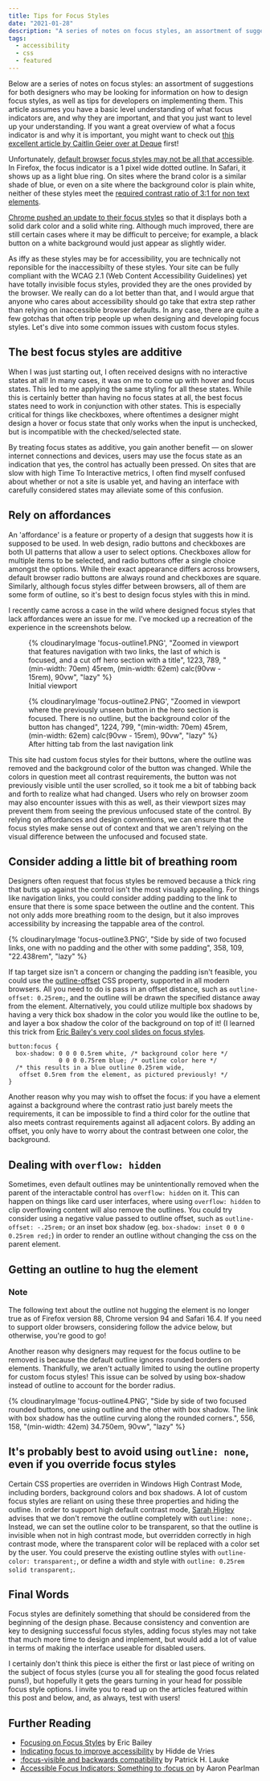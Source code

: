 ```yaml
---
title: Tips for Focus Styles
date: "2021-01-28"
description: "A series of notes on focus styles, an assortment of suggestions for both designers who may be looking for information on how to design focus styles, as well as tips for developers on implementing them. "
tags:
  - accessibility
  - css
  - featured
---
```


Below are a series of notes on focus styles: an assortment of suggestions for both designers who may be looking for information on how to design focus styles, as well as tips for developers on implementing them. This article assumes you have a basic level understanding of what focus indicators are, and why they are important, and that you just want to level up your understanding. If you want a great overview of what a focus indicator is and why it is important, you might want to check out [this excellent article by Caitlin Geier over at Deque](https://www.deque.com/blog/give-site-focus-tips-designing-usable-focus-indicators/) first!

Unfortunately, [default browser focus styles may not be all that accessible](https://adrianroselli.com/2017/02/avoid-default-browser-focus-styles.html). In Firefox, the focus indicator is a 1 pixel wide dotted outline. In Safari, it shows up as a light blue ring. On sites where the brand color is a similar shade of blue, or even on a site where the background color is plain white, neither of these styles meet the [required contrast ratio of 3:1 for non text elements](https://www.w3.org/WAI/WCAG21/Understanding/non-text-contrast.html).

[Chrome pushed an update to their focus styles](https://blog.chromium.org/2020/03/updates-to-form-controls-and-focus.html) so that it displays both a solid dark color and a solid white ring. Although much improved, there are still certain cases where it may be difficult to perceive; for example, a black button on a white background would just appear as slightly wider.

As iffy as these styles may be for accessibility, you are technically not reponsible for the inaccessibilty of these styles. Your site can be fully compliant with the WCAG 2.1 (Web Content Accessibility Guidelines) yet have totally invisible focus styles, provided they are the ones provided by the browser. We really can do a lot better than that, and I would argue that anyone who cares about accessibility should go take that extra step rather than relying on inaccessible browser defaults. In any case, there are quite a few gotchas that often trip people up when designing and developing focus styles. Let's dive into some common issues with custom focus styles.

## The best focus styles are additive

When I was just starting out, I often received designs with no interactive states at all! In many cases, it was on me to come up with hover and focus states. This led to me applying the same styling for all these states. While this is certainly better than having no focus states at all, the best focus states need to work in conjunction with other states. This is especially critical for things like checkboxes, where oftentimes a designer might design a hover or focus state that only works when the input is unchecked, but is incompatible with the checked/selected state.

By treating focus states as additive, you gain another benefit — on slower internet connections and devices, users may use the focus state as an indication that yes, the control has actually been pressed. On sites that are slow with high Time To Interactive metrics, I often find myself confused about whether or not a site is usable yet, and having an interface with carefully considered states may alleviate some of this confusion.

## Rely on affordances

An 'affordance' is a feature or property of a design that suggests how it is supposed to be used. In web design, radio buttons and checkboxes are both UI patterns that allow a user to select options. Checkboxes allow for multiple items to be selected, and radio buttons offer a single choice amongst the options. While their exact appearance differs across browsers, default browser radio buttons are always round and checkboxes are square. Similarly, although focus styles differ between browsers, all of them are some form of outline, so it's best to design focus styles with this in mind.

I recently came across a case in the wild where designed focus styles that lack affordances were an issue for me. I've mocked up a recreation of the experience in the screenshots below.

<figure>
  {% cloudinaryImage 'focus-outline1.PNG', "Zoomed in viewport that features navigation with two links, the last of which is focused, and a cut off hero section with a title", 1223, 789, "(min-width: 70em) 45rem, (min-width: 62em) calc(90vw - 15rem), 90vw", "lazy" %}
  <figcaption>Initial viewport</figcaption>
</figure>

<figure>
  {% cloudinaryImage 'focus-outline2.PNG', "Zoomed in viewport where the previously unseen button in the hero section is focused. There is no outline, but the background color of the button has changed", 1224, 799, "(min-width: 70em) 45rem, (min-width: 62em) calc(90vw - 15rem), 90vw", "lazy" %}
  <figcaption>After hitting tab from the last navigation link</figcaption>
</figure>

This site had custom focus styles for their buttons, where the outline was removed and the background color of the button was changed. While the colors in question meet all contrast requirements, the button was not previously visible until the user scrolled, so it took me a bit of tabbing back and forth to realize what had changed. Users who rely on browser zoom may also encounter issues with this as well, as their viewport sizes may prevent them from seeing the previous unfocused state of the control. By relying on affordances and design conventions, we can ensure that the focus styles make sense out of context and that we aren't relying on the visual difference between the unfocused and focused state.

## Consider adding a little bit of breathing room

Designers often request that focus styles be removed because a thick ring that butts up against the control isn't the most visually appealing. For things like navigation links, you could consider adding padding to the link to ensure that there is some space between the outline and the content. This not only adds more breathing room to the design, but it also improves accessibility by increasing the tappable area of the control.

{% cloudinaryImage 'focus-outline3.PNG', "Side by side of two focused links, one with no padding and the other with some padding", 358, 109, "22.438rem", "lazy" %}

If tap target size isn't a concern or changing the padding isn't feasible, you could use the [outline-offset](https://caniuse.com/?search=outline-offset) CSS property, supported in all modern browsers. All you need to do is pass in an offset distance, such as `outline-offset: 0.25rem;`, and the outline will be drawn the specified distance away from the element. Alternatively, you could utilize multiple box shadows by having a very thick box shadow in the color you would like the outline to be, and layer a box shadow the color of the background on top of it! (I learned this trick from [Eric Bailey's very cool slides on focus styles](https://speakerdeck.com/a11ychi/if-its-interactive-it-needs-a-focus-style-with-eric-bailey?slide=48).

```
button:focus {
  box-shadow: 0 0 0 0.5rem white, /* background color here */
              0 0 0 0.75rem blue; /* outline color here */
  /* this results in a blue outline 0.25rem wide,
   offset 0.5rem from the element, as pictured previously! */
}
```

Another reason why you may wish to offset the focus: if you have a element against a background where the contrast ratio just barely meets the requirements, it can be impossible to find a third color for the outline that also meets contrast requirements against all adjacent colors. By adding an offset, you only have to worry about the contrast between one color, the background.

## Dealing with `overflow: hidden`

Sometimes, even default outlines may be unintentionally removed when the parent of the interactable control has `overflow: hidden` on it. This can happen on things like card user interfaces, where using `overflow: hidden` to clip overflowing content will also remove the outlines. You could try consider using a negative value passed to outline offset, such as `outline-offset: -.25rem;` or an inset box shadow (eg. `box-shadow: inset 0 0 0 0.25rem red;`) in order to render an outline without changing the css on the parent element.

## Getting an outline to hug the element

<div class="post-callout">
  <h3 class="post-callout__title">
    Note
  </h3>
  <p class="post-callout__text">
    The following text about the outline not hugging the element is no longer true as of Firefox version 88, Chrome version 94 and Safari 16.4. If you need to support older browsers, considering follow the advice below, but otherwise, you're good to go!
  </p>
</div>

Another reason why designers may request for the focus outline to be removed is because the default outline ignores rounded borders on elements. Thankfully, we aren't actually limited to using the outline property for custom focus styles! This issue can be solved by using box-shadow instead of outline to account for the border radius.

{% cloudinaryImage 'focus-outline4.PNG', "Side by side of two focused rounded buttons, one using outline and the other with box shadow. The link with box shadow has the outline curving along the rounded corners.", 556, 158, "(min-width: 42em) 34.750em, 90vw", "lazy" %}

## It's probably best to avoid using `outline: none`, even if you override focus styles

Certain CSS properties are overriden in Windows High Contrast Mode, including borders, background colors and box shadows. A lot of custom focus styles are reliant on using these three properties and hiding the outline. In order to support high default contrast mode, [Sarah Higley](https://sarahmhigley.com/writing/whcm-quick-tips/) advises that we don't remove the outline completely with `outline: none;`. Instead, we can set the outline color to be transparent, so that the outline is invisible when not in high contrast mode, but overridden correctly in high contrast mode, where the transparent color will be replaced with a color set by the user. You could preserve the existing outline styles with `outline-color: transparent;`, or define a width and style with `outline: 0.25rem solid transparent;`.

## Final Words

Focus styles are definitely something that should be considered from the beginning of the design phase. Because consistency and convention are key to designing successful focus styles, adding focus styles may not take that much more time to design and implement, but would add a lot of value in terms of making the interface useable for disabled users.

I certainly don't think this piece is either the first or last piece of writing on the subject of focus styles (curse you all for stealing the good focus related puns!), but hopefully it gets the gears turning in your head for possible focus style options. I invite you to read up on the articles featured within this post and below, and, as always, test with users!

## Further Reading

- [Focusing on Focus Styles](https://css-tricks.com/focusing-on-focus-styles/) by Eric Bailey
- [Indicating focus to improve accessibility](https://hacks.mozilla.org/2019/06/indicating-focus-to-improve-accessibility/) by Hidde de Vries
- [:focus-visible and backwards compatibility](https://developer.paciellogroup.com/blog/2018/03/focus-visible-and-backwards-compatibility/) by Patrick H. Lauke
- [Accessible Focus Indicators: Something to :focus on](https://www.deque.com/blog/accessible-focus-indicators/) by Aaron Pearlman
